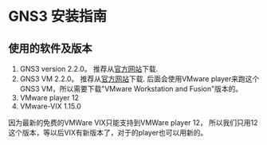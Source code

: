 # GNS3 安装指南

## 使用的软件及版本
1. GNS3 version 2.2.0。 推荐从[官方网站](https://www.gns3.com/software)下载.
2. GNS3 VM 2.2.0。 推荐从[官方网站](https://www.gns3.com/software/download-vm)下载. 后面会使用VMware player来跑这个GNS3 VM，所以需要下载"VMware Workstation and Fusion"版本的。
3. VMware player 12
4. VMware-VIX 1.15.0

因为最新的免费的VMWare VIX只能支持到VMWare player 12， 所以我们只用12这个版本，等以后VIX有新版本了，对于的player也可以用新的。